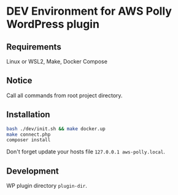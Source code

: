 # DEV Environment for AWS Polly WordPress plugin

## Requirements
Linux or WSL2, Make, Docker Compose

## Notice
Call all commands from root project directory.

## Installation

```bash
bash ./dev/init.sh && make docker.up
make connect.php 
composer install
```

Don't forget update your hosts file
`127.0.0.1 aws-polly.local`.

## Development
WP plugin directory `plugin-dir`.
